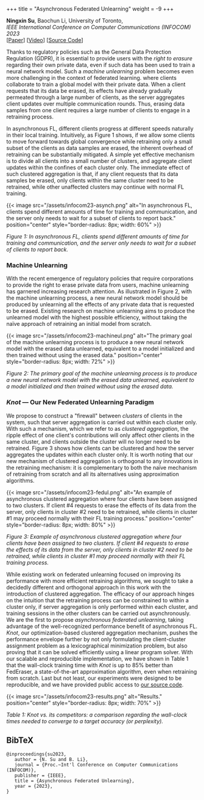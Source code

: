 +++
title = "Asynchronous Federated Unlearning"
weight = -9
+++

**Ningxin Su**, Baochun Li, University of Toronto,      
*IEEE International Conference on Computer Communications (INFOCOM) 2023*    
[[Paper](/assets/infocom23.pdf)] [[Video](/projects/infocom23)] [[Source Code](https://github.com/TL-System/plato/tree/main/examples/knot)]    

Thanks to regulatory policies such as the General Data Protection Regulation (GDPR), it is essential to provide users with the *right to erasure* regarding their own private data, even if such data has been used to train a neural network model. Such a *machine unlearning* problem becomes even more challenging in the context of federated learning. where clients collaborate to train a global model with their private data. When a client requests that its data be erased, its effects have already gradually permeated through a large number of clients, as the server aggregates client updates over multiple communication rounds. Thus, erasing data samples from one client requires a large number of clients to engage in a retraining process. 

In asynchronous FL, different clients progress at different speeds naturally in their local training. Intuitively, as Figure 1 shows, if we allow some clients to move forward towards global convergence while retraining only a small subset of the clients as data samples are erased, the inherent overhead of retraining can be substantially mitigated. A simple yet effective mechanism is to divide all clients into a small number of clusters, and aggregate client updates within the confines of each cluster only. The immediate effect of such clustered aggregation is that, if any client requests that its data samples be erased, only clients within the same cluster need to be retrained, while other unaffected clusters may continue with normal FL training.

{{< image src="/assets/infocom23-asynch.png" alt="In asynchronous FL, clients spend different amounts of time for training and communication, and the server only needs to wait for a subset of clients to report back." position="center" style="border-radius: 8px; width: 60%" >}}

*Figure 1: In asynchronous FL, clients spend different amounts of time for training and communication, and the server only needs to wait for a subset of clients to report back.*

### Machine Unlearning 

With the recent emergence of regulatory policies that require corporations to provide the right to erase private data from users, machine unlearning has garnered increasing research attention. As illustrated in Figure 2, with the machine unlearning process, a new neural network model should be produced by unlearning all the effects of any private data that is requested to be erased. Existing research on machine unlearning aims to produce the unlearned model with the highest possible efficiency, without taking the naïve approach of retraining an initial model from scratch.

{{< image src="/assets/infocom23-machineul.png" alt="The primary goal of the machine unlearning process is to produce a new neural network model with the erased data unlearned, equivalent to a model initialized and then trained without using the erased data." position="center" style="border-radius: 8px; width: 72%" >}}

*Figure 2: The primary goal of the machine unlearning process is to produce a new neural network model with the erased data unlearned, equivalent to a model initialized and then trained without using the erased data.*

### _Knot_ &mdash; Our New Federated Unlearning Paradigm

We propose to construct a "firewall" between *clusters* of clients in the system, such that server aggregation is carried out within each cluster only. With such a mechanism, which we refer to as *clustered aggregation*, the ripple effect of one client's contributions will only affect other clients in the same cluster, and clients outside the cluster will no longer need to be retrained. Figure 3 shows how clients can be clustered and how the server aggregates the updates within each cluster only. It is worth noting that our new mechanism of clustered aggregation is orthogonal to any innovations in the retraining mechanism: it is complementary to both the naïve mechanism of retraining from scratch and all its alternatives using approximation algorithms.

{{< image src="/assets/infocom23-fedul.png" alt="An example of asynchronous clustered aggregation where four clients have been assigned to two clusters. If client \#4 requests to erase the effects of its data from the server, only clients in cluster \#2 need to be retrained, while clients in cluster \#1 may proceed normally with their FL training process." position="center" style="border-radius: 8px; width: 80%" >}}

*Figure 3: Example of asynchronous clustered aggregation where four clients have been assigned to two clusters. If client \#4 requests to erase the effects of its data from the server, only clients in cluster \#2 need to be retrained, while clients in cluster \#1 may proceed normally with their FL training process.*

While existing work on federated unlearning focused on improving its performance with more efficient retraining algorithms, we sought to take a decidedly different and orthogonal approach in this work with the introduction of clustered aggregation. The efficacy of our approach hinges on the intuition that the retraining process can be constrained to within a cluster only, if server aggregation is only performed within each cluster, and training sessions in the other clusters can be carried out asynchronously. We are the first to propose _asynchronous federated unlearning_, taking advantage of the well-recognized performance benefit of asynchronous FL. _Knot_, our optimization-based clustered aggregation mechanism, pushes the performance envelope further by not only formulating the client-cluster assignment problem as a lexicographical minimization problem, but also proving that it can be solved efficiently using a linear program solver. With our scalable and reproducible implementation, we have shown in Table 1 that the wall-clock training time with _Knot_ is up to 85% better than FedEraser, a state-of-the-art approximation algorithm, even when retraining from scratch. Last but not least, our experiments were designed to be reproducible, and we have provided public access to [our source code](https://github.com/TL-System/plato/tree/main/examples/knot).

{{< image src="/assets/infocom23-results.png" alt="Results." position="center" style="border-radius: 8px; width: 70%" >}}

*Table 1: Knot vs. its competitors: a comparison regarding the wall-clock times needed to converge to a target accuracy (or perplexity).*

## BibTeX
```
@inproceedings{su2023,    
   author = {N. Su and B. Li},      
   journal = {Proc.~Int'l Conference on Computer Communications (INFOCOM)},     
   publisher = {IEEE},                 
   title = {Asynchronous Federated Unlearning},                
   year = {2023},        
}
```
